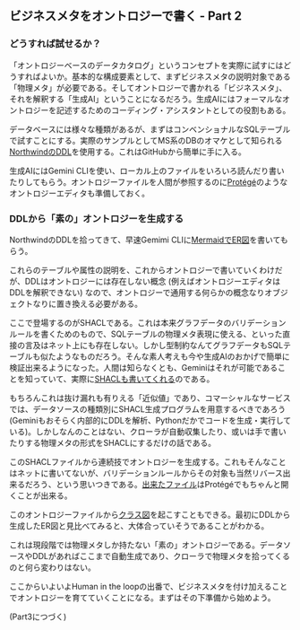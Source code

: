 ## ビジネスメタをオントロジーで書く - Part 2

### どうすれば試せるか？

「オントロジーベースのデータカタログ」というコンセプトを実際に試すにはどうすればよいか。基本的な構成要素として、まずビジネスメタの説明対象である「物理メタ」が必要である。そしてオントロジーで書かれる「ビジネスメタ」、それを解釈する「生成AI」ということになるだろう。生成AIにはフォーマルなオントロジーを記述するためのコーディング・アシスタントとしての役割もある。

データベースには様々な種類があるが、まずはコンベンショナルなSQLテーブルで試すことにする。実際のサンプルとしてMS系のDBのオマケとして知られる[NorthwindのDDL](https://github.com/microsoft/sql-server-samples/blob/master/samples/databases/northwind-pubs/instnwnd.sql)を使用する。これはGitHubから簡単に手に入る。

生成AIにはGemini CLIを使い、ローカル上のファイルをいろいろ読んだり書いたりしてもらう。オントロジーファイルを人間が参照するのに[Protégé](https://protege.stanford.edu/)のようなオントロジーエディタも準備しておく。

### DDLから「素の」オントロジーを生成する

NorthwindのDDLを拾ってきて、早速Gemimi CLIに[MermaidでER図](https://github.com/Yoshiyuki-iasa/northwind/northwind_schema.md)を書いてもらう。

これらのテーブルや属性の説明を、これからオントロジーで書いていくわけだが、DDLはオントロジーには存在しない概念 (例えばオントロジーエディタはDDLを解釈できない) なので、オントロジーで通用する何らかの概念なりオブジェクトなりに置き換える必要がある。

ここで登場するのがSHACLである。これは本来グラフデータのバリデーションルールを書くためのもので、SQLテーブルの物理メタ表現に使える、といった直接の言及はネット上にも存在しない。しかし型制約なんてグラフデータもSQLテーブルも似たようなものだろう。そんな素人考えも今や生成AIのおかげで簡単に検証出来るようになった。人間は知らなくとも、Geminiはそれが可能であることを知っていて、実際に[SHACLも書いてくれる](https://github.com/Yoshiyuki-iasa/northwind/instnwnd.shacl.ttl)のである。

もちろんこれは抜け漏れも有りえる「近似値」であり、コマーシャルなサービスでは、データソースの種類別にSHACL生成プログラムを用意するべきであろう (Geminiもおそらく内部的にDDLを解析、Pythonだかでコードを生成・実行している)。しかしなんのことはない、クローラが自動収集したり、或いは手で書いたりする物理メタの形式をSHACLにするだけの話である。

このSHACLファイルから連続技でオントロジーを生成する。これもそんなことはネットに書いてないが、バリデーションルールからその対象も当然リバース出来るだろう、という思いつきである。[出来たファイル](https://github.com/Yoshiyuki-iasa/northwind/northwind_ontology_pt2.ttl)はProtégéでもちゃんと開くことが出来る。

このオントロジーファイルから[クラス図](https://github.com/Yoshiyuki-iasa/northwind/northwind_ontology_diagram.md)を起こすこともできる。最初にDDLから生成したER図と見比べてみると、大体合っていそうであることがわかる。

これは現段階では物理メタしか持たない「素の」オントロジーである。データソースやDDLがあればここまで自動生成であり、クローラで物理メタを拾ってくるのと何ら変わりはない。

ここからいよいよHuman in the loopの出番で、ビジネスメタを付け加えることでオントロジーを育てていくことになる。まずはその下準備から始めよう。

(Part3につづく)